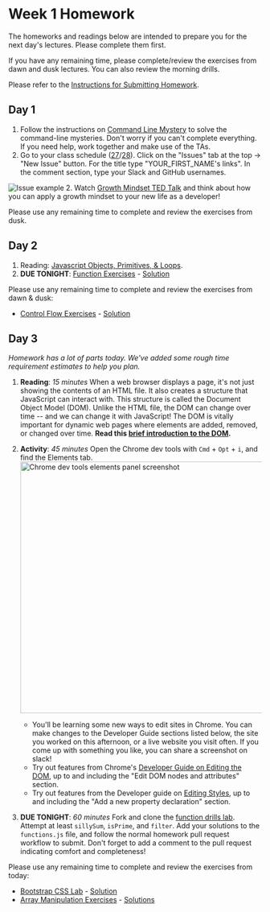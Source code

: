 # Week 1 Homework

The homeworks and readings below are intended to prepare you for the next day's lectures. Please complete them first.

If you have any remaining time, please complete/review the exercises from dawn and dusk lectures. You can also review the morning drills.

Please refer to the [Instructions for Submitting Homework](/how-to/submit-homework.md).

## Day 1

1. Follow the instructions on [Command Line Mystery](https://github.com/sf-wdi-27-28/command-line-mystery) to solve the command-line mysteries. Don't worry if you can't complete everything. If you need help, work together and make use of the TAs.
1. Go to your class schedule ([27](https://github.com/sf-wdi-27-28/schedule-27)/[28](https://github.com/sf-wdi-27-28/schedule-28)). Click on the "Issues" tab at the top -> "New Issue" button. For the title type "YOUR_FIRST_NAME's links". In the comment section, type your Slack and GitHub usernames.

  ![Issue example](https://cloud.githubusercontent.com/assets/3010270/13731806/f468a340-e92f-11e5-8cef-346edffb510a.png)
2. Watch [Growth Mindset TED Talk](https://www.youtube.com/watch?v=pN34FNbOKXc) and think about how you can apply a growth mindset to your new life as a developer!

Please use any remaining time to complete and review the exercises from dusk.

## Day 2

1. Reading: [Javascript Objects, Primitives, & Loops](https://github.com/SF-WDI-LABS/js-object-primitives/blob/master/README.md).
2. **DUE TONIGHT**: [Function Exercises](https://github.com/sf-wdi-27-28/functions-exercises) - [Solution](https://github.com/SF-WDI-LABS/functions-exercises/blob/master/solutions.js)

Please use any remaining time to complete and review the exercises from dawn & dusk:
* [Control Flow Exercises](https://github.com/SF-WDI-LABS/shared_modules/blob/master/01-front-end-basics/js-control-flow/25/exercises.md) - [Solution](https://github.com/SF-WDI-LABS/shared_modules/blob/master/01-front-end-basics/js-control-flow/25/solutions.md)


## Day 3

*Homework has a lot of parts today. We've added some rough time requirement estimates to help you plan.*

1. **Reading**: *15 minutes* When a web browser displays a page, it's not just showing the contents of an HTML file. It also creates a structure that JavaScript can interact with. This structure is called the Document Object Model (DOM). Unlike the HTML file, the DOM can change over time -- and we can change it with JavaScript! The DOM is vitally important for dynamic web pages where elements are added, removed, or changed over time. **Read this [brief introduction to the DOM](http://docs.webplatform.org/wiki/dom/tutorials/introduction).**

1. **Activity**: *45 minutes* Open the Chrome dev tools with `Cmd` + `Opt` + `i`, and find the Elements tab.
    <img src="https://developers.google.com/web/tools/chrome-devtools/iterate/inspect-styles/imgs/elements-panel.png" alt="Chrome dev tools elements panel screenshot" width="500px">
    * You'll be learning some new ways to edit sites in Chrome. You can make changes to the Developer Guide sections listed below, the site you worked on this afternoon, or a live website you visit often. If you come up with something you like, you can share a screenshot on slack!
    * Try out features from Chrome's [Developer Guide on Editing the DOM](https://developers.google.com/web/tools/chrome-devtools/iterate/inspect-styles/edit-dom), up to and including the "Edit DOM nodes and attributes" section.  
    * Try  out features from the Developer guide on [Editing Styles](https://developers.google.com/web/tools/chrome-devtools/iterate/inspect-styles/edit-styles), up to and including the "Add a new property declaration" section.  


1. **DUE TONIGHT**: *60 minutes* Fork and clone the [function drills lab](https://github.com/sf-wdi-27-28/function-lab). Attempt at least `sillySum`, `isPrime`, and `filter`.  Add your solutions to the `functions.js` file, and follow the normal homework pull request workflow to submit. Don't forget to add a comment to the pull request indicating comfort and completeness!

Please use any remaining time to complete and review the exercises from today:

* [Bootstrap CSS Lab](https://github.com/sf-wdi-27-28/bootstrap-boilerplate) - [Solution](https://github.com/sf-wdi-27-28/bootstrap-boilerplate/tree/solution)
* [Array Manipulation Exercises](https://github.com/SF-WDI-LABS/shared_modules/blob/master/01-front-end-basics/js-arrays/27-28/exercises.md) - [Solutions](https://github.com/SF-WDI-LABS/shared_modules/blob/master/01-front-end-basics/js-arrays/27-28/solutions.js)

<!--
## Day 4

1. Ask and/or up-vote 3 questions on QuestionCookie: http://www.questioncookie.com/wdi-27-28-w1-review
1. Due Tonight: [Events Lab](https://github.com/sf-wdi-27-28/events_lab) - do as many as you can, but at a minimum finish `click` and `keypress`.  Please submit a pull-request with your solution.
1. If you feel shaky on jQuery Events and you want more practice with DOM Manipulation, try this [jQuery Manipulation Lab](https://github.com/sf-wdi-27-28/jquery-dom-lab).  You don't need to submit this.

Please use any remaining time to complete and review the exercises from dawn & dusk.
-->

<!--
## Day 5 - Weekend Homework

1. Reading
2. Weekend Lab

Please use any remaining time to review exercises/drills from the week! And don't forget to sleep!
-->
